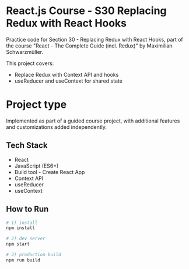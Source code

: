 # React.js Course - S30 Replacing Redux with React Hooks

Practice code for Section 30 - Replacing Redux with React Hooks, part of the course "React - The Complete Guide (incl. Redux)" by Maximilian Schwarzmüller.

This project covers:
- Replace Redux with Context API and hooks
- useReducer and useContext for shared state
  
# Project type
Implemented as part of a guided course project, with additional features and customizations added independently.

## Tech Stack
- React
- JavaScript (ES6+)
- Build tool - Create React App
- Context API
- useReducer
- useContext
## How to Run

```bash
# 1) install
npm install

# 2) dev server
npm start

# 3) production build
npm run build
```
